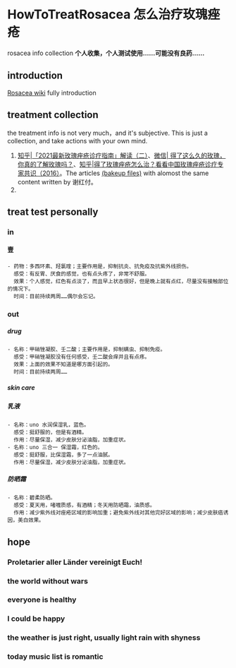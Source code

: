 # HowToTreatRosacea 怎么治疗玫瑰痤疮
rosacea info collection 
**个人收集，个人测试使用……可能没有良药……**
## introduction
[Rosacea wiki](https://en.wikipidea.org/wiki/Rosacea) fully introduction
## treatment collection
the treatment info is not very much，and it's subjective. This is just a collection, and take actions with your own mind.
1. [知乎|「2021最新玫瑰痤疮诊疗指南」解读（二）](https://zhuanlan.zhihu.com/p/370971649)、[微信| 得了这么久的玫瑰，你真的了解玫瑰吗？](https://mp.weixin.qq.com/s?__biz=MzAwNDYwOTkzNw==&mid=2247483652&idx=1&sn=ce7382e47a81515027bace86f385b91f&chksm=9b2803faac5f8aec6223dbe99574cf43d79ef674df0107dbbb9a6237edefa763f17ad9f14ebd&scene=21#wechat_redirect)、[知乎|得了玫瑰痤疮怎么治？看看中国玫瑰痤疮诊疗专家共识（2016）](https://zhuanlan.zhihu.com/p/138350540)。The articles [(bakeup files)](/BakeupFiles) with alomost the same content written by 谢红付。
2. 
## treat test personally 
### in
#### 壹
    - 药物：多西环素、羟氯喹；主要作用是，抑制抗炎、抗免疫及抗紫外线损伤。
      感受：有反胃、厌食的感觉，也有点头疼了，非常不舒服。
      效果：个人感觉，红色有点淡了，而且早上状态很好，但是晚上就有点红，尽量没有接触部位的情况下。
      时间：目前持续两周……偶尔会忘记。
### out
##### drug
    - 名称：甲硝锉凝胶、壬二酸；主要作用是，抑制螨虫、抑制免疫。
      感受：甲硝锉凝胶没有任何感受，壬二酸会痒并且有点疼。
      效果：上面的效果不知道是哪方面引起的。
      时间：目前持续两周……
##### skin care
##### 乳液
    - 名称：uno 水润保湿乳，蓝色。
      感受：挺舒服的，但是有酒精。
      作用：尽量保湿，减少皮肤分泌油脂，加重症状。
    - 名称：uno 三合一 保湿霜，红色的。
      感受：挺舒服，比保湿霜，多了一点油腻。
      作用：尽量保湿，减少皮肤分泌油脂，加重症状。
##### 防晒霜
    - 名称：碧柔防晒。
      感受：夏天用，啫喱质感，有酒精；冬天用防晒霜，油质感。
      作用：减少紫外线对痤疮区域的影响加重；避免紫外线对其他完好区域的影响；减少皮肤癌诱因，美白效果。
## hope 
### Proletarier aller Länder vereinigt Euch!
### the world without wars
### everyone is healthy
### I could be happy
### the weather is just right, usually light rain with shyness
### today music list is romantic
